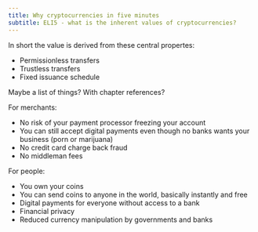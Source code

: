 ```yaml
---
title: Why cryptocurrencies in five minutes
subtitle: ELI5 - what is the inherent values of cryptocurrencies?
---
```


In short the value is derived from these central propertes:

* Permissionless transfers
* Trustless transfers
* Fixed issuance schedule

Maybe a list of things? With chapter references?

For merchants:

* No risk of your payment processor freezing your account
* You can still accept digital payments even though no banks wants your business (porn or marijuana)
* No credit card charge back fraud
* No middleman fees

For people:

* You own your coins
* You can send coins to anyone in the world, basically instantly and free
* Digital payments for everyone without access to a bank
* Financial privacy
* Reduced currency manipulation by governments and banks


